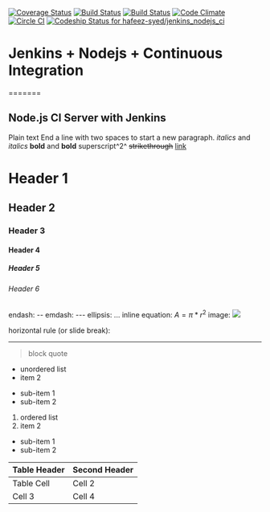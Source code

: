 [![Coverage Status](https://coveralls.io/repos/hafeez-syed/jenkins_nodejs_ci/badge.svg?branch=master&service=github)](https://coveralls.io/github/hafeez-syed/jenkins_nodejs_ci?branch=master) [![Build Status](http://syed-hafeez.com:8080/job/TestProject_Jenkins_Nodejs_CI/badge/icon)]() [![Build Status](https://travis-ci.org/hafeez-syed/jenkins_nodejs_ci.svg?branch=master)](https://travis-ci.org/hafeez-syed/jenkins_nodejs_ci) [![Code Climate](https://codeclimate.com/github/hafeez-syed/jenkins_nodejs_ci/badges/gpa.svg)](https://codeclimate.com/github/hafeez-syed/jenkins_nodejs_ci) [![Circle CI](https://circleci.com/gh/hafeez-syed/jenkins_nodejs_ci/tree/master.svg?style=svg)](https://circleci.com/gh/hafeez-syed/jenkins_nodejs_ci/tree/master) [ ![Codeship Status for hafeez-syed/jenkins_nodejs_ci](https://codeship.com/projects/8ca3f4c0-3fdb-0133-7511-360ac7489bcc/status?branch=master)](https://codeship.com/projects/103272)

# Jenkins + Nodejs + Continuous Integration
=======
 
## Node.js CI Server with Jenkins

Plain text
End a line with two spaces to start a new paragraph.
*italics* and _italics_
**bold** and __bold__
superscript^2^
~~strikethrough~~
[link](www.rstudio.com)
# Header 1
## Header 2
### Header 3
#### Header 4
##### Header 5
###### Header 6
endash: --
emdash: ---
ellipsis: ...
inline equation: $A = \pi*r^{2}$
image: ![](path/to/smallorb.png)

horizontal rule (or slide break):
***
> block quote
* unordered list
* item 2
 + sub-item 1
 + sub-item 2

1. ordered list
2. item 2
 + sub-item 1
 + sub-item 2


Table Header | Second Header
------------- | -------------
Table Cell | Cell 2
Cell 3 | Cell 4